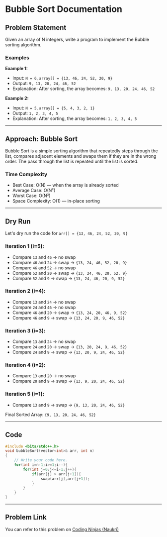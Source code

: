 # Bubble Sort Documentation

## Problem Statement

Given an array of N integers, write a program to implement the Bubble sorting algorithm.

### Examples

**Example 1:**
- Input: `N = 6`, `array[] = {13, 46, 24, 52, 20, 9}`
- Output: `9, 13, 20, 24, 46, 52`
- Explanation: After sorting, the array becomes: `9, 13, 20, 24, 46, 52`

**Example 2:**
- Input: `N = 5`, `array[] = {5, 4, 3, 2, 1}`
- Output: `1, 2, 3, 4, 5`
- Explanation: After sorting, the array becomes: `1, 2, 3, 4, 5`

---

## Approach: Bubble Sort

Bubble Sort is a simple sorting algorithm that repeatedly steps through the list, compares adjacent elements and swaps them if they are in the wrong order. The pass through the list is repeated until the list is sorted.

### Time Complexity
- Best Case: O(N) — when the array is already sorted
- Average Case: O(N²)
- Worst Case: O(N²)
- Space Complexity: O(1) — in-place sorting

---

## Dry Run

Let's dry run the code for `arr[] = {13, 46, 24, 52, 20, 9}`

### Iteration 1 (i=5):
- Compare `13` and `46` → no swap
- Compare `46` and `24` → swap → `{13, 24, 46, 52, 20, 9}`
- Compare `46` and `52` → no swap
- Compare `52` and `20` → swap → `{13, 24, 46, 20, 52, 9}`
- Compare `52` and `9` → swap → `{13, 24, 46, 20, 9, 52}`

### Iteration 2 (i=4):
- Compare `13` and `24` → no swap
- Compare `24` and `46` → no swap
- Compare `46` and `20` → swap → `{13, 24, 20, 46, 9, 52}`
- Compare `46` and `9` → swap → `{13, 24, 20, 9, 46, 52}`

### Iteration 3 (i=3):
- Compare `13` and `24` → no swap
- Compare `24` and `20` → swap → `{13, 20, 24, 9, 46, 52}`
- Compare `24` and `9` → swap → `{13, 20, 9, 24, 46, 52}`

### Iteration 4 (i=2):
- Compare `13` and `20` → no swap
- Compare `20` and `9` → swap → `{13, 9, 20, 24, 46, 52}`

### Iteration 5 (i=1):
- Compare `13` and `9` → swap → `{9, 13, 20, 24, 46, 52}`

Final Sorted Array: `{9, 13, 20, 24, 46, 52}`

---

## Code

```cpp
#include <bits/stdc++.h> 
void bubbleSort(vector<int>& arr, int n)
{   
    // Write your code here.
    for(int i=n-1;i>=1;i--){
        for(int j=0;j<=i-1;j++){
            if(arr[j] > arr[j+1]){
                swap(arr[j],arr[j+1]);
            }
        }
    }
}
```

---

## Problem Link

You can refer to this problem on [Coding Ninjas (Naukri)](https://www.naukri.com/code360/problems/bubble-sort_980524?leftPanelTabValue=SUBMISSION)
